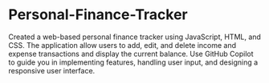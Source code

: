 # Personal-Finance-Tracker
Created a web-based personal finance tracker using JavaScript, HTML, and CSS. The application allow users to add, edit, and delete income and expense transactions and display the current balance. Use GitHub Copilot to guide you in implementing features, handling user input, and designing a responsive user interface.
